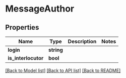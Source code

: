 # MessageAuthor

## Properties
Name | Type | Description | Notes
------------ | ------------- | ------------- | -------------
**login** | **string** |  | 
**is_interlocutor** | **bool** |  | 

[[Back to Model list]](../../README.md#documentation-for-models) [[Back to API list]](../../README.md#documentation-for-api-endpoints) [[Back to README]](../../README.md)

